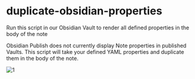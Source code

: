 # duplicate-obsidian-properties
Run this script in our Obsidian Vault to render all defined properties in the body of the note

Obsidian Publish does not currently display Note properties in published Vaults. 
This script will take your defined YAML properties and duplicate them in the body of the note.

![1](https://i.imgur.com/bF2qM5L.png)

